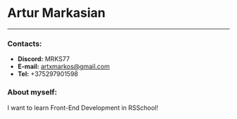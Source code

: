 # Artur Markasian
----------
### Contacts:
* **Discord:** MRKS77
* **E-mail:** artxmarkos@gmail.com
* **Tel:** +375297901598
### About myself:
I want to learn Front-End Development in RSSchool!
